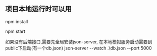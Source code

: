 ## 

## 项目本地运行时可以用

npm install 

npm start

如果没有后端接口,需要先全局安装json-server,
在本地模拟服务启动需要到public下启动(有一个db.json)
json-server --watch .\db.json --port 5000